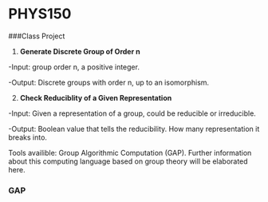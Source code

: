 # PHYS150
###Class Project

1. **Generate Discrete Group of Order n**

-Input: group order n, a positive integer.


-Output: Discrete groups with order n, up to an isomorphism.




2. **Check Reduciblity of a Given Representation**

-Input: Given a representation of a group, could be reducible or irreducible.


-Output: Boolean value that tells the reducibility. How many representation it breaks into.


Tools availible: Group Algorithmic Computation (GAP). Further information about this computing language based on group theory will be elaborated here.


### GAP

